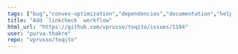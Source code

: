 ```yaml
---
tags: ["bug","convex-optimization","dependencies","documentation","help-wanted","linear","linear-algebra","matrix-analysis","non-quantum","nonlocal-game","physics","python","python-3","python3","quantum","quantum-computing","quantum-information","quantum-information-science","quantum-information-theory","quantum-physics","quantum-programming","quantum-programming-language","research","semidefinite-programming","unitaryhack"]
title: "Add `linkcheck` workflow"
html_url: "https://github.com/vprusso/toqito/issues/1194"
user: "purva-thakre"
repo: "vprusso/toqito"
---
```


